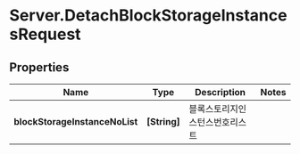 # Server.DetachBlockStorageInstancesRequest

## Properties
Name | Type | Description | Notes
------------ | ------------- | ------------- | -------------
**blockStorageInstanceNoList** | **[String]** | 블록스토리지인스턴스번호리스트 | 


